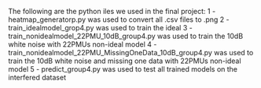 The following are the python iles we used in the final project:
1 - heatmap_generatorp.py was used to convert all .csv files to .png
2 - train_idealmodel_grop4.py was used to train the ideal
3 - train_nonidealmodel_22PMU_10dB_group4.py was used to train the 10dB white noise with 22PMUs non-ideal model
4 - train_nonidealmodel_22PMU_MissingOneData_10dB_group4.py was used to train the 10dB white noise and missing one data with 22PMUs non-ideal model
5 - predict_group4.py was used to test all trained models on the interfered dataset
